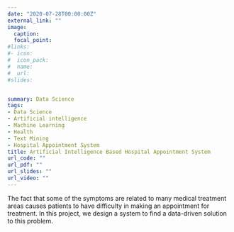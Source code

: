 ```yaml
---
date: "2020-07-28T00:00:00Z"
external_link: ""
image:
  caption: 
  focal_point: 
#links:
#- icon: 
#  icon_pack: 
#  name: 
#  url: 
#slides: 


summary: Data Science
tags:
- Data Science
- Artificial intelligence
- Machine Learning
- Health
- Text Mining
- Hospital Appointment System
title: Artificial Intelligence Based Hospital Appointment System
url_code: ""
url_pdf: ""
url_slides: ""
url_video: ""
---
```


The fact that some of the symptoms are related to many medical treatment areas causes patients to have difficulty in making an appointment for treatment.  In this project, we design a system to find a data-driven solution to this problem.

